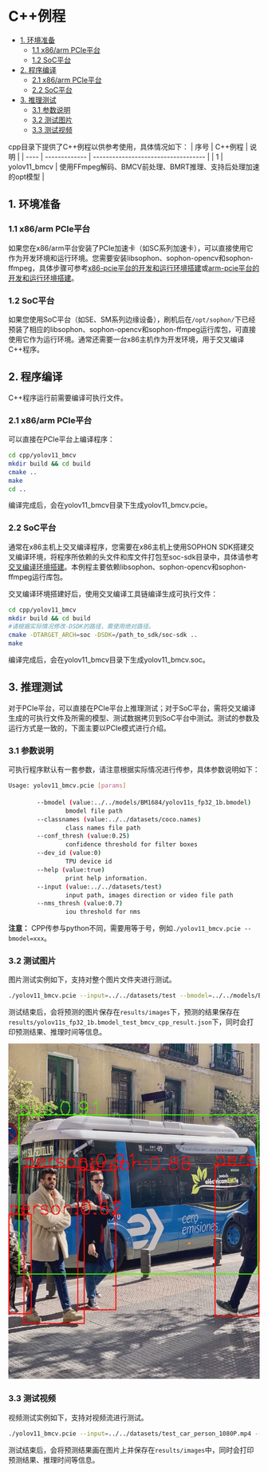 # C++例程
* [1. 环境准备](#1-环境准备)
   * [1.1 x86/arm PCIe平台](#11-x86arm-pcie平台)
   * [1.2 SoC平台](#12-soc平台)
* [2. 程序编译](#2-程序编译)
   * [2.1 x86/arm PCIe平台](#21-x86arm-pcie平台)
   * [2.2 SoC平台](#22-soc平台)
* [3. 推理测试](#3-推理测试)
   * [3.1 参数说明](#31-参数说明)
   * [3.2 测试图片](#32-测试图片)
   * [3.3 测试视频](#33-测试视频)

cpp目录下提供了C++例程以供参考使用，具体情况如下：
| 序号  | C++例程      | 说明                                 |
| ---- | ------------- | -----------------------------------  |
| 1    | yolov11_bmcv   | 使用FFmpeg解码、BMCV前处理、BMRT推理、支持后处理加速的opt模型  |

## 1. 环境准备
### 1.1 x86/arm PCIe平台
如果您在x86/arm平台安装了PCIe加速卡（如SC系列加速卡），可以直接使用它作为开发环境和运行环境。您需要安装libsophon、sophon-opencv和sophon-ffmpeg，具体步骤可参考[x86-pcie平台的开发和运行环境搭建](../../../docs/Environment_Install_Guide.md#3-x86-pcie平台的开发和运行环境搭建)或[arm-pcie平台的开发和运行环境搭建](../../../docs/Environment_Install_Guide.md#5-arm-pcie平台的开发和运行环境搭建)。

### 1.2 SoC平台
如果您使用SoC平台（如SE、SM系列边缘设备），刷机后在`/opt/sophon/`下已经预装了相应的libsophon、sophon-opencv和sophon-ffmpeg运行库包，可直接使用它作为运行环境。通常还需要一台x86主机作为开发环境，用于交叉编译C++程序。


## 2. 程序编译
C++程序运行前需要编译可执行文件。
### 2.1 x86/arm PCIe平台
可以直接在PCIe平台上编译程序：

```bash
cd cpp/yolov11_bmcv
mkdir build && cd build
cmake .. 
make
cd ..
```
编译完成后，会在yolov11_bmcv目录下生成yolov11_bmcv.pcie。

### 2.2 SoC平台
通常在x86主机上交叉编译程序，您需要在x86主机上使用SOPHON SDK搭建交叉编译环境，将程序所依赖的头文件和库文件打包至soc-sdk目录中，具体请参考[交叉编译环境搭建](../../../docs/Environment_Install_Guide.md#41-交叉编译环境搭建)。本例程主要依赖libsophon、sophon-opencv和sophon-ffmpeg运行库包。

交叉编译环境搭建好后，使用交叉编译工具链编译生成可执行文件：

```bash
cd cpp/yolov11_bmcv
mkdir build && cd build
#请根据实际情况修改-DSDK的路径，需使用绝对路径。
cmake -DTARGET_ARCH=soc -DSDK=/path_to_sdk/soc-sdk ..  
make
```
编译完成后，会在yolov11_bmcv目录下生成yolov11_bmcv.soc。

## 3. 推理测试
对于PCIe平台，可以直接在PCIe平台上推理测试；对于SoC平台，需将交叉编译生成的可执行文件及所需的模型、测试数据拷贝到SoC平台中测试。测试的参数及运行方式是一致的，下面主要以PCIe模式进行介绍。

### 3.1 参数说明
可执行程序默认有一套参数，请注意根据实际情况进行传参，具体参数说明如下：
```bash
Usage: yolov11_bmcv.pcie [params]

        --bmodel (value:../../models/BM1684/yolov11s_fp32_1b.bmodel)
                bmodel file path
        --classnames (value:../../datasets/coco.names)
                class names file path
        --conf_thresh (value:0.25)
                confidence threshold for filter boxes
        --dev_id (value:0)
                TPU device id
        --help (value:true)
                print help information.
        --input (value:../../datasets/test)
                input path, images direction or video file path
        --nms_thresh (value:0.7)
                iou threshold for nms
```
**注意：** CPP传参与python不同，需要用等于号，例如`./yolov11_bmcv.pcie --bmodel=xxx`。

### 3.2 测试图片
图片测试实例如下，支持对整个图片文件夹进行测试。
```bash
./yolov11_bmcv.pcie --input=../../datasets/test --bmodel=../../models/BM1684X/yolov11s_fp32_1b.bmodel --dev_id=0 --conf_thresh=0.25 --nms_thresh=0.7 --classnames=../../datasets/coco.names 
```
测试结束后，会将预测的图片保存在`results/images`下，预测的结果保存在`results/yolov11s_fp32_1b.bmodel_test_bmcv_cpp_result.json`下，同时会打印预测结果、推理时间等信息。

![res](../pics/bus_cpp_bmcv.jpg)

### 3.3 测试视频
视频测试实例如下，支持对视频流进行测试。
```bash
./yolov11_bmcv.pcie --input=../../datasets/test_car_person_1080P.mp4 --bmodel=../../models/BM1684X/yolov11s_fp32_1b.bmodel --dev_id=0 --conf_thresh=0.25 --nms_thresh=0.7 --classnames=../../datasets/coco.names
```
测试结束后，会将预测结果画在图片上并保存在`results/images`中，同时会打印预测结果、推理时间等信息。
